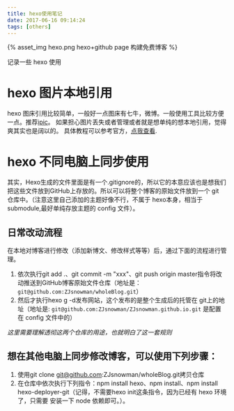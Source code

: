 ```yaml
---
title: hexo使用笔记
date: 2017-06-16 09:14:24
tags: [others]
---
```

{% asset_img hexo.png hexo+github page 构建免费博客 %}

记录一些 hexo 使用<!-- more -->

# hexo 图片本地引用
hexo 图床引用比较简单，一般好一点图床有七牛，微博。一般使用工具比较方便一点。推荐[ipic](https://toolinbox.net/iPic/)。
如果担心图片丢失或者管理或者就是想单纯的想本地引用，觉得爽其实也是阔以的。
具体教程可以参考官方，[点我查看](https://hexo.io/zh-cn/docs/asset-folders.html).


# hexo 不同电脑上同步使用

其实，Hexo生成的文件里面是有一个.gitignore的，所以它的本意应该也是想我们把这些文件放到GitHub上存放的。所以可以将整个博客的原始文件放到一个 git 仓库中。（注意这里自己添加的主题好像不行，不属于 hexo本身，相当于 submodule,最好单纯存放主题的 config 文件）。

## 日常改动流程
在本地对博客进行修改（添加新博文、修改样式等等）后，通过下面的流程进行管理。

1. 依次执行git add .、git commit -m "xxx"、git push origin master指令将改动推送到GitHub博客原始文件仓库（地址是：```git@github.com:ZJsnowman/wholeBlog.git```）
2. 然后才执行hexo g -d发布网站，这个发布的是整个生成后的托管在 git上的地址（地址是:
```git@github.com:ZJsnowman/ZJsnowman.github.io.git```  是配置在 config 文件中的）

*这里需要理解透彻这两个仓库的用途，也就明白了这一套规则*

## 想在其他电脑上同步修改博客，可以使用下列步骤：

1. 使用git clone git@github.com:ZJsnowman/wholeBlog.git拷贝仓库
2. 在仓库中依次执行下列指令：npm install hexo、npm install、npm install hexo-deployer-git（记得，不需要hexo init这条指令，因为已经有 hexo 环境了，只需要
安装一下 node 依赖即可。）。

